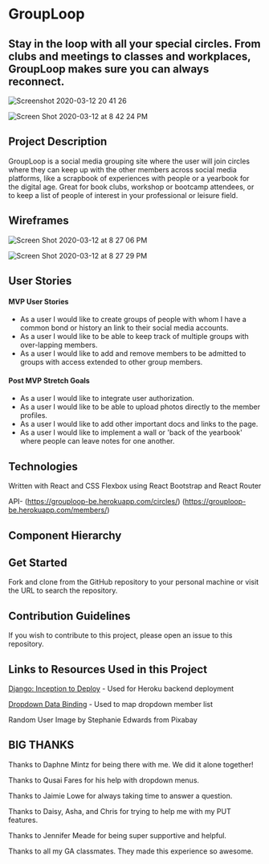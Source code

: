 # GroupLoop

## Stay in the loop with all your special circles. From clubs and meetings to classes and workplaces, GroupLoop makes sure you can always reconnect.

![Screenshot 2020-03-12 20 41 26](https://user-images.githubusercontent.com/56045956/76581574-e738e800-64a1-11ea-81e4-7a8aa0c7246c.png)

![Screen Shot 2020-03-12 at 8 42 24 PM](https://user-images.githubusercontent.com/56045956/76581611-ff106c00-64a1-11ea-9b22-451b3a3bd992.png)

## Project Description

GroupLoop is a social media grouping site where the user will join circles where they can keep up with the other members across social media platforms, like a scrapbook of experiences with people or a yearbook for the digital age. Great for book clubs, workshop or bootcamp attendees, or to keep a list of people of interest in your professional or leisure field.

## Wireframes

![Screen Shot 2020-03-12 at 8 27 06 PM](https://user-images.githubusercontent.com/56045956/76581003-db4c2680-649f-11ea-8a05-9406a374f088.png)

![Screen Shot 2020-03-12 at 8 27 29 PM](https://user-images.githubusercontent.com/56045956/76581008-e8691580-649f-11ea-96c7-c6245f0c6ce7.png)

## User Stories

#### MVP User Stories

- As a user I would like to create groups of people with whom I have a common bond or history an link to their social media accounts.
- As a user I would like to be able to keep track of multiple groups with over-lapping members.
- As a user I would like to add and remove members to be admitted to groups with access extended to other group members.

#### Post MVP Stretch Goals

- As a user I would like to integrate user authorization.
- As a user I would like to be able to upload photos directly to the member profiles.
- As a user I would like to add other important docs and links to the page.
- As a user I would like to implement a wall or 'back of the yearbook' where people can leave notes for one another.

## Technologies

Written with React and CSS Flexbox using React Bootstrap and React Router

API- (https://grouploop-be.herokuapp.com/circles/)
(https://grouploop-be.herokuapp.com/members/)

## Component Hierarchy

## Get Started

Fork and clone from the GitHub repository to your personal machine or visit the URL to search the repository.

## Contribution Guidelines

If you wish to contribute to this project, please open an issue to this repository.

## Links to Resources Used in this Project

[Django: Inception to Deploy](https://www.spiano.dev/djangoTutorial/#deploy) - Used for Heroku backend deployment

[Dropdown Data Binding](https://www.carlrippon.com/react-drop-down-data-binding/) - Used to map dropdown member list

Random User Image by Stephanie Edwards from Pixabay

## BIG THANKS

Thanks to Daphne Mintz for being there with me. We did it alone together!

Thanks to Qusai Fares for his help with dropdown menus.

Thanks to Jaimie Lowe for always taking time to answer a question.

Thanks to Daisy, Asha, and Chris for trying to help me with my PUT features.

Thanks to Jennifer Meade for being super supportive and helpful.

Thanks to all my GA classmates. They made this experience so awesome.

